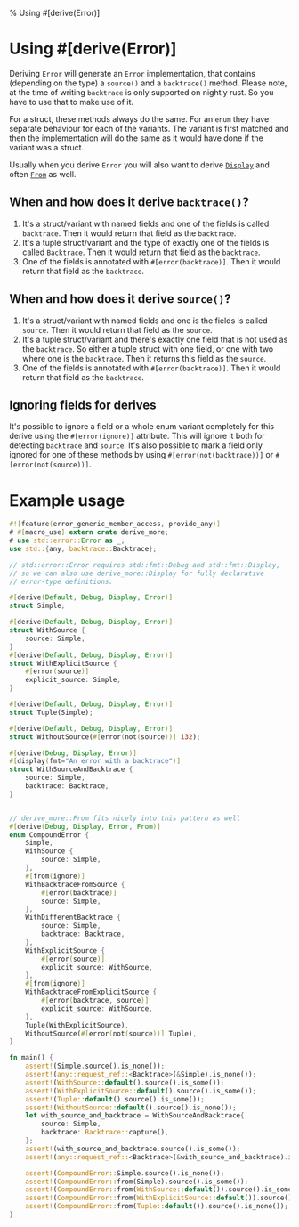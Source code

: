 % Using #[derive(Error)]

# Using #[derive(Error)]
Deriving `Error` will generate an `Error` implementation, that contains
(depending on the type) a `source()` and a `backtrace()` method. Please note,
at the time of writing `backtrace` is only supported on nightly rust. So you
have to use that to make use of it.

For a struct, these methods always do the same. For an `enum` they have separate
behaviour for each of the variants. The variant is first matched and then the
implementation will do the same as it would have done if the variant was a
struct.

Usually when you derive `Error` you will also want to derive [`Display`] and
often [`From`] as well.

[`Display`]: display.html
[`From`]: from.html

## When and how does it derive `backtrace()`?

1. It's a struct/variant with named fields and one of the fields is
   called `backtrace`. Then it would return that field as the `backtrace`.
2. It's a tuple struct/variant and the type of exactly one of the fields is
   called `Backtrace`. Then it would return that field as the `backtrace`.
3. One of the fields is annotated with `#[error(backtrace)]`. Then it would
   return that field as the `backtrace`.

## When and how does it derive `source()`?

1. It's a struct/variant with named fields and one is the fields is
   called `source`. Then it would return that field as the `source`.
2. It's a tuple struct/variant and there's exactly one field that is not used as
   the `backtrace`. So either a tuple struct with one field, or one with two where one
   is the `backtrace`. Then it returns this field as the `source`.
3. One of the fields is annotated with `#[error(backtrace)]`. Then it would
   return that field as the `backtrace`.

## Ignoring fields for derives

It's possible to ignore a field or a whole enum variant completely for this
derive using the `#[error(ignore)]` attribute. This will ignore it both for
detecting `backtrace` and `source`. It's also possible to mark a field only
ignored for one of these methods by using `#[error(not(backtrace))]` or
`#[error(not(source))]`.

# Example usage

```rust
#![feature(error_generic_member_access, provide_any)]
# #[macro_use] extern crate derive_more;
# use std::error::Error as _;
use std::{any, backtrace::Backtrace};

// std::error::Error requires std::fmt::Debug and std::fmt::Display,
// so we can also use derive_more::Display for fully declarative
// error-type definitions.

#[derive(Default, Debug, Display, Error)]
struct Simple;

#[derive(Default, Debug, Display, Error)]
struct WithSource {
    source: Simple,
}
#[derive(Default, Debug, Display, Error)]
struct WithExplicitSource {
    #[error(source)]
    explicit_source: Simple,
}

#[derive(Default, Debug, Display, Error)]
struct Tuple(Simple);

#[derive(Default, Debug, Display, Error)]
struct WithoutSource(#[error(not(source))] i32);

#[derive(Debug, Display, Error)]
#[display(fmt="An error with a backtrace")]
struct WithSourceAndBacktrace {
    source: Simple,
    backtrace: Backtrace,
}


// derive_more::From fits nicely into this pattern as well
#[derive(Debug, Display, Error, From)]
enum CompoundError {
    Simple,
    WithSource {
        source: Simple,
    },
    #[from(ignore)]
    WithBacktraceFromSource {
        #[error(backtrace)]
        source: Simple,
    },
    WithDifferentBacktrace {
        source: Simple,
        backtrace: Backtrace,
    },
    WithExplicitSource {
        #[error(source)]
        explicit_source: WithSource,
    },
    #[from(ignore)]
    WithBacktraceFromExplicitSource {
        #[error(backtrace, source)]
        explicit_source: WithSource,
    },
    Tuple(WithExplicitSource),
    WithoutSource(#[error(not(source))] Tuple),
}

fn main() {
    assert!(Simple.source().is_none());
    assert!(any::request_ref::<Backtrace>(&Simple).is_none());
    assert!(WithSource::default().source().is_some());
    assert!(WithExplicitSource::default().source().is_some());
    assert!(Tuple::default().source().is_some());
    assert!(WithoutSource::default().source().is_none());
    let with_source_and_backtrace = WithSourceAndBacktrace{
        source: Simple,
        backtrace: Backtrace::capture(),
    };
    assert!(with_source_and_backtrace.source().is_some());
    assert!(any::request_ref::<Backtrace>(&with_source_and_backtrace).is_some());

    assert!(CompoundError::Simple.source().is_none());
    assert!(CompoundError::from(Simple).source().is_some());
    assert!(CompoundError::from(WithSource::default()).source().is_some());
    assert!(CompoundError::from(WithExplicitSource::default()).source().is_some());
    assert!(CompoundError::from(Tuple::default()).source().is_none());
}
```
